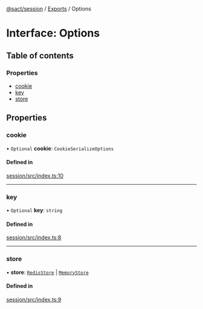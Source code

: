 [@sact/session](../README.md) / [Exports](../modules.md) / Options

# Interface: Options

## Table of contents

### Properties

- [cookie](options.md#cookie)
- [key](options.md#key)
- [store](options.md#store)

## Properties

### cookie

• `Optional` **cookie**: `CookieSerializeOptions`

#### Defined in

[session/src/index.ts:10](https://github.com/mattiasewers/sact/blob/df76a34/packages/session/src/index.ts#L10)

___

### key

• `Optional` **key**: `string`

#### Defined in

[session/src/index.ts:8](https://github.com/mattiasewers/sact/blob/df76a34/packages/session/src/index.ts#L8)

___

### store

• **store**: [`RedisStore`](../classes/redisstore.md) \| [`MemoryStore`](../classes/memorystore.md)

#### Defined in

[session/src/index.ts:9](https://github.com/mattiasewers/sact/blob/df76a34/packages/session/src/index.ts#L9)

